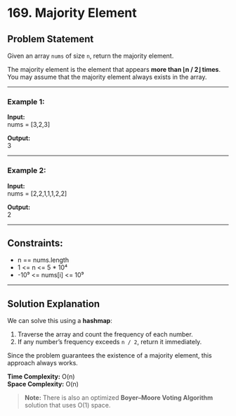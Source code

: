 # 169. Majority Element

## Problem Statement
Given an array `nums` of size `n`, return the majority element.  

The majority element is the element that appears **more than ⌊n / 2⌋ times**.  
You may assume that the majority element always exists in the array.

---

### Example 1:
**Input:**  
nums = [3,2,3]  

**Output:**  
3  

---

### Example 2:
**Input:**  
nums = [2,2,1,1,1,2,2]  

**Output:**  
2  

---

## Constraints:
- n == nums.length  
- 1 <= n <= 5 * 10⁴  
- -10⁹ <= nums[i] <= 10⁹  

---

## Solution Explanation
We can solve this using a **hashmap**:  

1. Traverse the array and count the frequency of each number.  
2. If any number’s frequency exceeds `n / 2`, return it immediately.  

Since the problem guarantees the existence of a majority element, this approach always works.  

**Time Complexity:** O(n)  
**Space Complexity:** O(n)  

> **Note:** There is also an optimized **Boyer–Moore Voting Algorithm** solution that uses O(1) space.  
